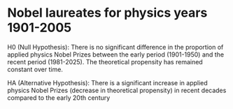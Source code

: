 # Nobel laureates for physics years 1901-2005

H0 (Null Hypothesis): There is no significant difference in the proportion of applied physics Nobel Prizes between the early period (1901-1950) and the recent period (1981-2025). The theoretical propensity has remained constant over time.

HA (Alternative Hypothesis): There is a significant increase in applied physics Nobel Prizes (decrease in theoretical propensity) in recent decades compared to the early 20th century
